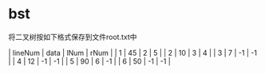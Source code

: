 # bst
将二叉树按如下格式保存到文件root.txt中

| lineNum | data | lNum | rNum |
| 1 | 45 | 2 | 5 |
| 2 | 10 | 3 | 4 |
| 3 | 7 | -1 | -1 |
| 4 | 12 | -1 | -1 |
| 5 | 90 | 6 | -1 |
| 6 | 50 | -1 | -1 |
